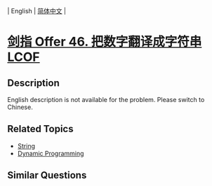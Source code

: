 
| English | [简体中文](README.md) |

# [剑指 Offer 46. 把数字翻译成字符串 LCOF](https://leetcode-cn.com/problems/ba-shu-zi-fan-yi-cheng-zi-fu-chuan-lcof/)

## Description

English description is not available for the problem. Please switch to Chinese.

## Related Topics

- [String](https://leetcode-cn.com/tag/string)
- [Dynamic Programming](https://leetcode-cn.com/tag/dynamic-programming)

## Similar Questions


